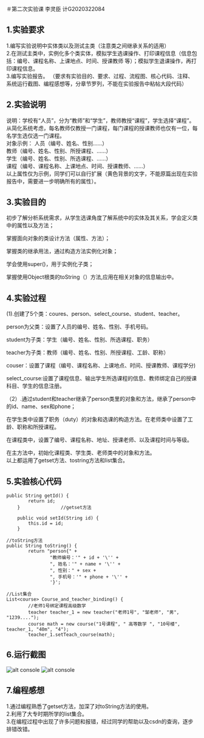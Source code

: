  ＃第二次实验课 李灵臣 计G2020322084
## 1.实验要求
1.编写实验说明中实体类以及测试主类（注意类之间继承关系的适用）  
2.在测试主类中，实例化多个类实体，模拟学生选课操作、打印课程信息（信息包括：编号、课程名称、上课地点、时间、授课教师 等）；模拟学生退课操作，再打印课程信息。  
3.编写实验报告。 
（要求有实验目的、要求、过程、流程图、核心代码、注释、系统运行截图、编程感想等，分章节罗列，不能在实验报告中粘帖大段代码）  
## 2.实验说明
说明：学校有“人员”，分为“教师”和“学生”，教师教授“课程”，学生选择“课程”。  
从简化系统考虑，每名教师仅教授一门课程，每门课程的授课教师也仅有一位，每名学生选仅选一门课程。  
对象示例：	人员（编号、姓名、性别……）  
教师（编号、姓名、性别、所授课程、……）  
			学生（编号、姓名、性别、所选课程、……）  
			课程（编号、课程名称、上课地点、时间、授课教师、……）     
以上属性仅为示例，同学们可以自行扩展（黄色背景的文字，不能原篇出现在实验报告中，需要进一步明确所有的属性）。  

## 3.实验目的
初步了解分析系统需求，从学生选课角度了解系统中的实体及其关系，学会定义类中的属性以及方法；  

掌握面向对象的类设计方法（属性、方法）；  

掌握类的继承用法，通过构造方法实例化对象；  

学会使用super()，用于实例化子类；  

掌握使用Object根类的toString（）方法,应用在相关对象的信息输出中。  

## 4.实验过程  
(1).创建了5个类：coures、person、select_course、student、teacher。  

person为父类：设置了人员的编号、姓名、性别、手机号码。  

student为子类：学生（编号、姓名、性别、所选课程、职务） 

teacher为子类：教师（编号、姓名、性别、所授课程、工龄、职称）

couser：设置了课程（编号、课程名称、上课地点、时间、授课教师、课程学分)  

select_course:设置了课程信息、输出学生所选课程的信息、教师绑定自己的授课科目、学生的信息注册。  

（2）.通过student和teacher继承了person类里的对象和方法，继承了person中的id、name、sex和phone；   

在学生类中设置了职务（duty）的对象和选课的构造方法。在老师类中设置了工龄、职称和所授课程。  

在课程类中，设置了编号、课程名称、地址、授课老师、以及课程时间与等级。  

在主方法中，初始化课程类、学生类、老师类中的对象和方法。  
以上都运用了getset方法、tostring方法和list集合。

 
## 5.实验核心代码  
```
public String getId() {
        return id;
    }               //getset方法

    public void setId(String id) {
        this.id = id;
    }
```
``` 
//toString方法
public String toString() {
        return "person{" +
                "教师编号：'" + id + '\'' +
                ", 姓名：'" + name + '\'' +
                ", 性别：" + sex +
                ", 手机号：'" + phone + '\'' +
                '}';

```
```
//List集合
List<course> Course_and_teacher_binding() {
        //老师1号绑定课程高级数学
        teacher teacher_1 = new teacher("老师1号", "邹老师", "男", "1239....");
        course math = new course("1号课程", " 高等数学 ", "10号楼", teacher_1, "40m", "4");
        teacher_1.setTeach_course(math);
``` 
## 6.运行截图   
![alt console](http://m.qpic.cn/psc?/V50ghPAb3qpJGr4VGzMR1RNNj21NWrfC/45NBuzDIW489QBoVep5mcan*ieJiZf51cmjFaPLtmWEJtgRhyiKOSYxuHeZyhg8cMS*HLJ5IRfdtV7KX5mgR3ACtD.vGkhLwW6faS7gXVhY!/b&bo=JgPQAAAAAAADF8c!&rf=viewer_4) 
![alt console](http://m.qpic.cn/psc?/V50ghPAb3qpJGr4VGzMR1RNNj21NWrfC/45NBuzDIW489QBoVep5mcan*ieJiZf51cmjFaPLtmWHlVEN*9uJfQLSQ7pbGyUu8dc40wGd4m1R0c5Po08hgZ8TWdZT0lzhr5LFMoGvID20!/b&bo=ogRQAQAAAAADF8U!&rf=viewer_4) 


## 7.编程感想  
1.通过编程熟悉了getset方法，加深了对toString方法的使用。  
2.利用了大专时期所学的list集合。  
3.在编程过程中出现了许多问题和报错，经过同学的帮助以及csdn的查询，逐步排错改错。

